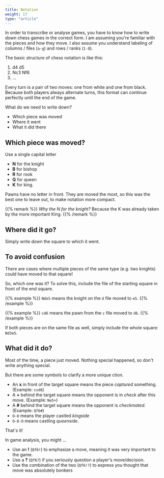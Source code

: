 ```yaml
---
title: Notation
weight: 17
type: "article"
---
```


In order to transcribe or analyse games, you have to know how to write down chess games in the correct form. I am assuming you're familiar with the pieces and how they move. I also assume you understand labeling of columns / files (`a-g`) and rows / ranks (`1-8`).

The basic structure of chess notation is like this:

1. d4 d5 
2. Nc3 Nf6 
3. ...

Every turn is a pair of two moves: one from white and one from black. Because both players always alternate turns, this format can continue perfectly until the end of the game.

What do we need to write down?

* Which piece was moved
* Where it went
* What it did there

## Which piece was moved?

Use a single capital letter

* **N** for the knight
* **B** for bishop
* **R** for rook
* **Q** for queen
* **K** for king. 

Pawns have no letter in front. They are moved the most, so this was the best one to leave out, to make notation more compact.

{{% remark %}}
*Why the N for the knight?* Because the K was already taken by the more important King.
{{% /remark %}}

## Where did it go?

Simply write down the square to which it went.

## To avoid confusion

There are cases where multiple pieces of the same type (e.g. two knights) could have moved to that square! 

So, which one was it? To solve this, include the file of the starting square in front of the end square.

{{% example %}}
`Nde5` means the knight on the `d` file moved to `e5`.
{{% /example %}}

{{% example %}}
`cd6` means the pawn from the `c` file moved to `d6`.
{{% /example %}} 

If both pieces are on the same file as well, simply include the whole square: `Nd3e5`.

## What did it do?

Most of the time, a piece just moved. Nothing special happened, so don't write anything special.

But there are some symbols to clarify a more unique ction.

-   An **x** in front of the target square means the piece *captured* something. (Example: `cxd6`)
-   A **+** behind the target square means the opponent is in *check* after this move. (Example: `Ne5+`)
-   A **\#** behind the target square means the opponent is *checkmated*. (Example: `Qf6#`)
-   `O-O` means the player castled *kingside*
-   `O-O-O` means castling *queenside*.

That's it!

In game analysis, you might ...

* Use an **!** (`Qf6!`) to emphasize a move, meaning it was very important to the game.
* Use a **?** (`Qf6?`) if you seriously question a player's move/decision. 
* Use the combination of the two (`Qf6!?`) to express you thought that move was absolutely bonkers